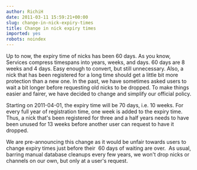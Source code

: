 ```yaml
---
author: RichiH
date: 2011-03-11 15:59:21+00:00
slug: change-in-nick-expiry-times
title: Change in nick expiry times
imported: yes
robots: noindex
---
```

Up to now, the expiry time of nicks has been 60 days. As you know, Services compress timespans into years, weeks, and days. 60 days are 8 weeks and 4 days. Easy enough to convert, but still unnecessary. Also, a nick that has been registered for a long time should get a little bit more protection than a new one. In the past, we have sometimes asked users to wait a bit longer before requesting old nicks to be dropped.  To make things easier and fairer, we have decided to change and simplify our official policy.

Starting on 2011-04-01, the expiry time will be 70 days, i.e. 10 weeks. For every full year of registration time, one week is added to the expiry time. Thus, a nick that's been registered for three and a half years needs to have been unused for 13 weeks before another user can request to have it dropped.

We are pre-announcing this change as it would be unfair towards users to change expiry times just before their  60 days of waiting are over.  As usual, barring manual database cleanups every few years, we won't drop nicks or channels on our own, but only at a user's request.
